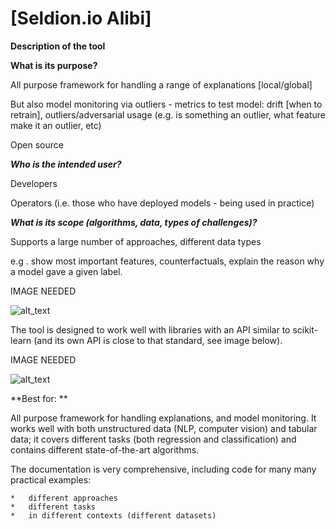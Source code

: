 # [Seldion.io Alibi]

**Description of the tool**

**What is its purpose?**

All purpose framework for handling a range of explanations [local/global]

But also model monitoring via outliers - metrics to test model: drift [when to retrain], outliers/adversarial usage (e.g. is something an outlier, what feature make it an outlier, etc)

Open source

**_Who is the intended user?_**

Developers

Operators (i.e. those who have deployed models - being used in practice)

**_What is its scope (algorithms, data, types of challenges)?_**

Supports a large number of approaches, different data types

e.g . show most important features, counterfactuals, explain the reason why a model gave a given label.

IMAGE NEEDED

![alt_text](_media/image25.png "image_tooltip")

The tool is designed to work well with libraries with an API similar to scikit-learn (and its own API is close to that standard, see image below).

IMAGE NEEDED

![alt_text](_media/image26.png "image_tooltip")

**Best for: **

All purpose framework for handling explanations, and model monitoring. It works well with both unstructured data (NLP, computer vision) and tabular data; it covers different tasks (both regression and classification) and contains different state-of-the-art algorithms.

The documentation is very comprehensive, including code for many many practical examples:

    *   different approaches
    *   different tasks
    *   in different contexts (different datasets)
